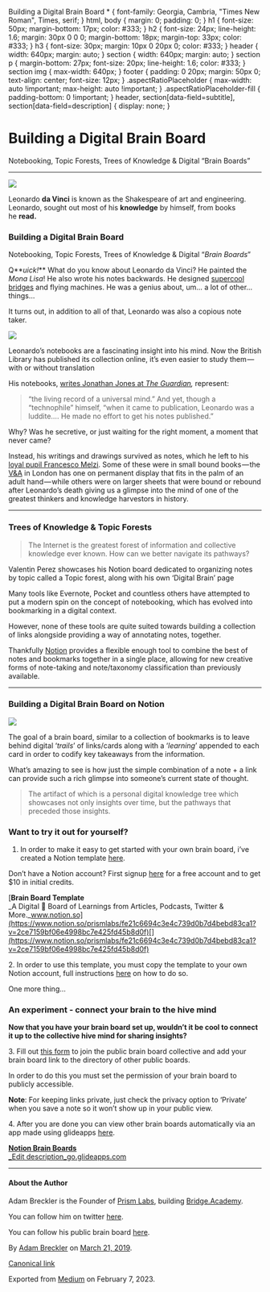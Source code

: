  Building a Digital Brain Board \* { font-family: Georgia, Cambria, "Times New Roman", Times, serif; } html, body { margin: 0; padding: 0; } h1 { font-size: 50px; margin-bottom: 17px; color: #333; } h2 { font-size: 24px; line-height: 1.6; margin: 30px 0 0 0; margin-bottom: 18px; margin-top: 33px; color: #333; } h3 { font-size: 30px; margin: 10px 0 20px 0; color: #333; } header { width: 640px; margin: auto; } section { width: 640px; margin: auto; } section p { margin-bottom: 27px; font-size: 20px; line-height: 1.6; color: #333; } section img { max-width: 640px; } footer { padding: 0 20px; margin: 50px 0; text-align: center; font-size: 12px; } .aspectRatioPlaceholder { max-width: auto !important; max-height: auto !important; } .aspectRatioPlaceholder-fill { padding-bottom: 0 !important; } header, section\[data-field=subtitle\], section\[data-field=description\] { display: none; }

Building a Digital Brain Board
==============================

Notebooking, Topic Forests, Trees of Knowledge & Digital “Brain Boards”

* * *

![](https://cdn-images-1.medium.com/max/800/1*qFSyIUAHcR7UzwcixQCI_Q.jpeg)

Leonardo **da Vinci** is known as the Shakespeare of art and engineering. Leonardo, sought out most of his **knowledge** by himself, from books he **read.**

### Building a Digital Brain Board

Notebooking, Topic Forests, Trees of Knowledge & Digital “_Brain Boards_”

Q**_uick!_** What do you know about Leonardo da Vinci? He painted the _Mona Lisa_! He also wrote his notes backwards. He designed [supercool bridges](http://www.openculture.com/2017/06/how-to-build-leonardo-da-vincis-ingenious-self-supporting-bridge.html) and flying machines. He was a genius about, um… a lot of other… things…

It turns out, in addition to all of that, Leonardo was also a copious note taker.

![](https://cdn-images-1.medium.com/max/800/1*vSvoV0Df7wayQi81ikh0pg.png)

Leonardo’s notebooks are a fascinating insight into his mind. Now the British Library has published its collection online, it’s even easier to study them — with or without translation

His notebooks, [writes Jonathan Jones at _The Guardian_](https://www.theguardian.com/artanddesign/jonathanjonesblog/2013/feb/12/leonardo-da-vinci-notebooks-art)_,_ represent:

> “the living record of a universal mind.” And yet, though a “technophile” himself, “when it came to publication, Leonardo was a luddite…. He made no effort to get his notes published.”

Why? Was he secretive, or just waiting for the right moment, a moment that never came?

Instead, his writings and drawings survived as notes, which he left to his [loyal pupil Francesco Melzi](http://0.tqn.com/d/arthistory/1/0/X/B/Melzi_Leonardo.jpg). Some of these were in small bound books — the [V&A](http://www.vam.ac.uk/content/articles/l/leonardos-notebooks/) in London has one on permanent display that fits in the palm of an adult hand — while others were on larger sheets that were bound or rebound after Leonardo’s death giving us a glimpse into the mind of one of the greatest thinkers and knowledge harvestors in history.

* * *

### Trees of Knowledge & Topic Forests

> The Internet is the greatest forest of information and collective knowledge ever known. How can we better navigate its pathways?

Valentin Perez showcases his Notion board dedicated to organizing notes by topic called a Topic forest, along with his own ‘Digital Brain’ page

Many tools like Evernote, Pocket and countless others have attempted to put a modern spin on the concept of notebooking, which has evolved into bookmarking in a digital context.

However, none of these tools are quite suited towards building a collection of links alongside providing a way of annotating notes, together.

Thankfully [Notion](https://medium.com/u/efd97a1c507b) provides a flexible enough tool to combine the best of notes and bookmarks together in a single place, allowing for new creative forms of note-taking and note/taxonomy classification than previously available.

* * *

### Building a Digital Brain Board on Notion

![](https://cdn-images-1.medium.com/max/800/1*HKoOOSxLCWRcWThmd_DsAw.png)

The goal of a brain board, similar to a collection of bookmarks is to leave behind digital ‘_trails_’ of links/cards along with a ‘_learning_’ appended to each card in order to codify key takeaways from the information.

What’s amazing to see is how just the simple combination of a note + a link can provide such a rich glimpse into someone’s current state of thought.

> The artifact of which is a personal digital knowledge tree which showcases not only insights over time, but the pathways that preceded those insights.

### Want to try it out for yourself?

1.  In order to make it easy to get started with your own brain board, i’ve created a Notion template [here](https://www.notion.so/prismlabs/fe21c6694c3e4c739d0b7d4bebd83ca1?v=2ce7159bf06e4998bc7e425fd45b8d0f).

Don’t have a Notion account? First signup [here](https://www.notion.so/?r=b990ae87ba734f3d9cc852d295c15748) for a free account and to get $10 in initial credits.

[**Brain Board Template**  <br>_A Digital 🧠 Board of Learnings from Articles, Podcasts, Twitter & More._www.notion.so](https://www.notion.so/prismlabs/fe21c6694c3e4c739d0b7d4bebd83ca1?v=2ce7159bf06e4998bc7e425fd45b8d0f)[](https://www.notion.so/prismlabs/fe21c6694c3e4c739d0b7d4bebd83ca1?v=2ce7159bf06e4998bc7e425fd45b8d0f)

2\. In order to use this template, you must copy the template to your own Notion account, full instructions [here](https://notionpages.com/how-to-copy-a-notion-template/) on how to do so.

One more thing…

### An experiment - connect your brain to the hive mind

**Now that you have your brain board set up, wouldn’t it be cool to connect it up to the collective hive mind for sharing insights?**

3\. Fill out [this form](https://docs.google.com/forms/d/e/1FAIpQLSeypCbh9WzOMO0yCa8TDS6on32CGItOFLZL2I5G2lYIJGz3Kw/viewform?fbzx=-1813367793374535606) to join the public brain board collective and add your brain board link to the directory of other public boards.

In order to do this you must set the permission of your brain board to publicly accessible.

**Note**: For keeping links private, just check the privacy option to ‘Private’ when you save a note so it won’t show up in your public view.

4\. After you are done you can view other brain boards automatically via an app made using glideapps [here](https://go.glideapps.com/play/6ruvypBdwtGjS2EOwQBX).

[**Notion Brain Boards**  <br>_Edit description_go.glideapps.com](https://go.glideapps.com/play/6ruvypBdwtGjS2EOwQBX)[](https://go.glideapps.com/play/6ruvypBdwtGjS2EOwQBX)

* * *

#### About the Author

Adam Breckler is the Founder of [Prism Labs](http://www.prism.io), building [Bridge.Academy](https://bridge.academy).

You can follow him on twitter [here](https://twitter.com/adambreckler).

You can follow his public brain board [here](https://www.notion.so/prismlabs/db3aaea9d3584ad6b2e723ccaab77f12?v=cb49e07d8eb34e57bded8b1e6c0cf897).

By [Adam Breckler](https://medium.com/@adambreckler) on [March 21, 2019](https://medium.com/p/58d397fca464).

[Canonical link](https://medium.com/@adambreckler/mapping-digital-knowledge-trails-58d397fca464)

Exported from [Medium](https://medium.com) on February 7, 2023.